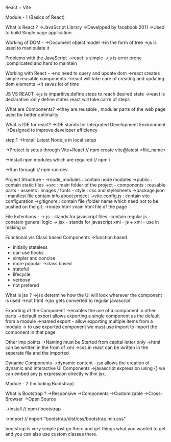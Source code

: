 React + Vite

Module - 1 (Basics of React)

What is React ?
->JavaScript Library
->Develpped by facebook 2011
->Used to build Single page application

Working of DOM -
->Document object model
->in the form of tree
->js is used to manipulate it

Problems with the JavaScript
->react is simple
->js is error prone ,complicated and hard to maintain

Working with React -
->no need to query and update dom
->react creates simple reusable components
->react will take care of creating and updating dom elements
->it saves lot of time

JS VS REACT
->js is imparitive:define steps to reach desired state
->react is declarative :only define states react will take carre of steps

What are Components?
->they are reusable , modular parts of the web page used for better optimality

What is IDE for react?
->IDE stands for Integrated Development Environment
->Designed to improve developer efficiency

step:1
->Install Latest Node.js in local setup

->Project is setup through Vite+React
// npm create vite@latest <file_name>

->Install npm modules which are required
// npm i

->Run through
// npm run dev

Project Structure -
->node_modules : contain node modules
->public : contain static files
->src : main folder of the project - components : reusable parts - asseets : images / fonts - style : css and stylesheets
->package.json : manifest file contain info about project
->vite.config.js : contain vite configuration
->gitignore : contain file /folder name which need not to be pushed on the git.
->index.html :main html file of the page

File Extentions -
->.js - stands for javascript files
-contain regular js - conatain general logic
->.jsx - stands for javascript xml - js + xml - use in making ui

Functional v/s Class based Components
->function based

- initially stateless
- can use hooks
- simpler and concise
- more popular
  ->class based
- stateful
- lifecycle
- verbose
- not prefered

What is jsx ?
->jsx determine how the UI will look wherever the component is used
->not html
->jsx gets converted to regular javascript

Exporting of the Component
->enables the use of a component in other parts
->default export allows exporting a single component as the default from a module
->named export - allow exporting multiple items from a module
-> to use exported component we must use import to import the component in that page

Other imp points
->Naming must be Started from capital letter only
->html can be written in the from of xml
->css in react can be written in the seperate file and the imported

Dynamic Components
->dynamic content - jsx allows the creation of dynamic and interactive UI Components
->javascript expression using {} we can embed any js expression directly within jsx.

Module - 2 (Including Bootstrap)

What is Bootstrap ?
->Responsive
->Components
->Customizable
->Cross-Browser
->Open Source

->install
// npm i bootstrap

->import
// import "bootstrap/dist/css/bootstrap.min.css"

bootstrap is very simple just go there and get things what you wanted to get
and you can also use custom classes there.
